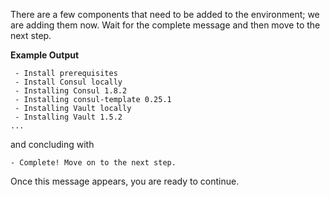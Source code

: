 There are a few components that need to be added to the environment; we are
adding them now. Wait for the complete message and then move to the
next step.

**Example Output**

```screenshot
 - Install prerequisites
 - Install Consul locally
 - Installing Consul 1.8.2
 - Installing consul-template 0.25.1
 - Installing Vault locally
 - Installing Vault 1.5.2
...
```

and concluding with

```
- Complete! Move on to the next step.
```

Once this message appears, you are ready to continue.